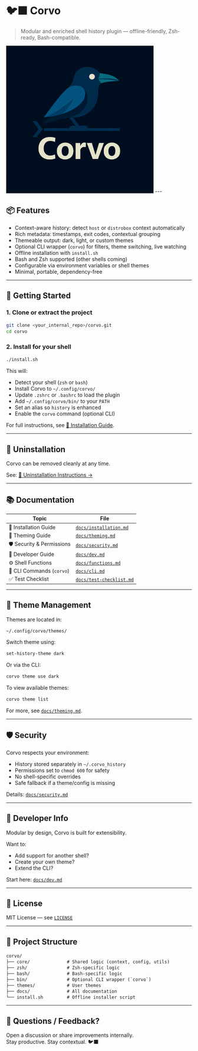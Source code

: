# 🐦‍⬛ Corvo

> Modular and enriched shell history plugin — offline-friendly, Zsh-ready, Bash-compatible.

<img src="assets/img/corvo-logo.png" alt="Corvo-Logo" width="400"/>
---

## 📦 Features

- Context-aware history: detect `host` or `distrobox` context automatically
- Rich metadata: timestamps, exit codes, contextual grouping
- Themeable output: dark, light, or custom themes
- Optional CLI wrapper (`corvo`) for filters, theme switching, live watching
- Offline installation with `install.sh`
- Bash and Zsh supported (other shells coming)
- Configurable via environment variables or shell themes
- Minimal, portable, dependency-free

---

## 🚀 Getting Started

### 1. Clone or extract the project
```bash
git clone <your_internal_repo>/corvo.git
cd corvo
```

### 2. Install for your shell
```bash
./install.sh
```

This will:
- Detect your shell (`zsh` or `bash`)
- Install Corvo to `~/.config/corvo/`
- Update `.zshrc` or `.bashrc` to load the plugin
- Add `~/.config/corvo/bin/` to your `PATH`
- Set an alias so `history` is enhanced
- Enable the `corvo` command (optional CLI)

For full instructions, see [📄 Installation Guide](./docs/installation.md).

---


## 🧹 Uninstallation

Corvo can be removed cleanly at any time.

See: [🧼 Uninstallation Instructions →](./docs/installation.md#-uninstallation)

---

## 📚 Documentation

| Topic                     | File                                 |
|---------------------------|--------------------------------------|
| 📄 Installation Guide     | [`docs/installation.md`](./docs/installation.md) |
| 🎨 Theming Guide          | [`docs/theming.md`](./docs/theming.md) |
| 🛡 Security & Permissions | [`docs/security.md`](./docs/security.md) |
| 🧠 Developer Guide        | [`docs/dev.md`](./docs/dev.md)       |
| ⚙️ Shell Functions        | [`docs/functions.md`](./docs/functions.md) |
| 🧮 CLI Commands (`corvo`) | [`docs/cli.md`](./docs/cli.md)       |
| ✅ Test Checklist         | [`docs/test-checklist.md`](./docs/test-checklist.md) |

---

## 🎨 Theme Management

Themes are located in:
```bash
~/.config/corvo/themes/
```

Switch theme using:
```bash
set-history-theme dark
```

Or via the CLI:
```bash
corvo theme use dark
```

To view available themes:
```bash
corvo theme list
```

For more, see [`docs/theming.md`](./docs/theming.md).

---

## 🛡 Security

Corvo respects your environment:

- History stored separately in `~/.corvo_history`
- Permissions set to `chmod 600` for safety
- No shell-specific overrides
- Safe fallback if a theme/config is missing

Details: [`docs/security.md`](./docs/security.md)

---

## 🧠 Developer Info

Modular by design, Corvo is built for extensibility.

Want to:
- Add support for another shell?
- Create your own theme?
- Extend the CLI?

Start here: [`docs/dev.md`](./docs/dev.md)

---

## 📃 License

MIT License — see [`LICENSE`](./LICENSE)

---

## 🧭 Project Structure

```
corvo/
├── core/              # Shared logic (context, config, utils)
├── zsh/               # Zsh-specific logic
├── bash/              # Bash-specific logic
├── bin/               # Optional CLI wrapper (`corvo`)
├── themes/            # User themes
├── docs/              # All documentation
└── install.sh         # Offline installer script
```

---

## 💬 Questions / Feedback?

Open a discussion or share improvements internally.  
Stay productive. Stay contextual. 🐦‍⬛
